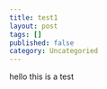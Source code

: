 ```yaml
---
title: test1
layout: post
tags: []
published: false
category: Uncategoried
---
```

hello
this is a test